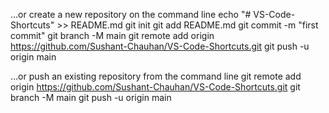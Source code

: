 …or create a new repository on the command line
echo "# VS-Code-Shortcuts" >> README.md
git init
git add README.md
git commit -m "first commit"
git branch -M main
git remote add origin https://github.com/Sushant-Chauhan/VS-Code-Shortcuts.git
git push -u origin main

…or push an existing repository from the command line
git remote add origin https://github.com/Sushant-Chauhan/VS-Code-Shortcuts.git
git branch -M main
git push -u origin main
